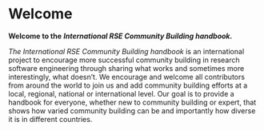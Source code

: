 # Welcome

**Welcome to the** ***International RSE Community Building handbook.***

*The International RSE Community Building handbook* is an international project to encourage more successful community building in research software engineering through sharing what works and sometimes more interestingly, what doesn’t.  We encourage and welcome all contributors from around the world to join us and add community building efforts at a local, regional, national or international level.  Our goal is to provide a handbook for everyone, whether new to community building or expert, that shows how varied community building can be and importantly how diverse it is in different countries.

```{tableofcontents}
```
